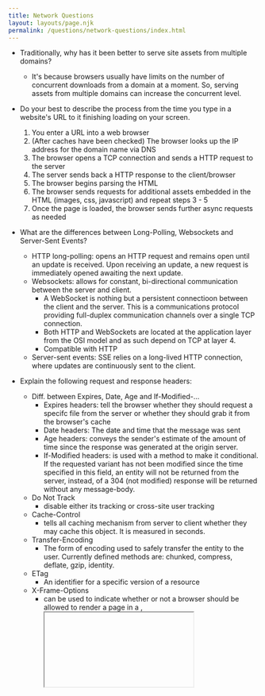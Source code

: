 ```yaml
---
title: Network Questions
layout: layouts/page.njk
permalink: /questions/network-questions/index.html
---
```


* Traditionally, why has it been better to serve site assets from multiple domains?
  - It's because browsers usually have limits on the number of concurrent downloads from a domain at a moment. So, serving assets from multiple domains can increase the concurrent level.

* Do your best to describe the process from the time you type in a website's URL to it finishing loading on your screen.
  1. You enter a URL into a web browser
  2. (After caches have been checked) The browser looks up the IP address for the domain name via DNS
  3. The browser opens a TCP connection and sends a HTTP request to the server
  4. The server sends back a HTTP response to the client/browser
  5. The browser begins parsing the HTML
  6. The browser sends requests for additional assets embedded in the HTML (images, css, javascript) and repeat steps 3 - 5
  7. Once the page is loaded, the browser sends further async requests as needed

* What are the differences between Long-Polling, Websockets and Server-Sent Events?
  - HTTP long-polling: opens an HTTP request and remains open until an update is received. Upon receiving an update, a new request is immediately opened awaiting the next update.
  - Websockets: allows for constant, bi-directional communication between the server and client.
    - A WebSocket is nothing but a persistent connectioon between the client and the server. This is a communications protocol providing full-duplex communication channels over a single TCP connection.
    - Both HTTP and WebSockets are located at the application layer from the OSI model and as such depend on TCP at layer 4.
    - Compatible with HTTP
  - Server-sent events: SSE relies on a long-lived HTTP connection, where updates are continuously sent to the client.

* Explain the following request and response headers:
  * Diff. between Expires, Date, Age and If-Modified-...
    - Expires headers: tell the browser whether they should request a specifc file from the server or whether they should grab it from the browser's cache
    - Date headers: The date and time that the message was sent
    - Age headers: conveys the sender's estimate of the amount of time since the response was generated at the origin server.
    - If-Modified headers: is used with a method to make it conditional. If the requested variant has not been modified since the time specified in this field, an entity will not be returned from the server, instead, of a 304 (not modified) response will be returned without any message-body.
  * Do Not Track
    - disable either its tracking or cross-site user tracking
  * Cache-Control
    - tells all caching mechanism from server to client whether they may cache this object. It is measured in seconds.
  * Transfer-Encoding
    - The form of encoding used to safely transfer the entity to the user. Currently defined methods are: chunked, compress, deflate, gzip, identity.
  * ETag
    - An identifier for a specific version of a resource
  * X-Frame-Options
    - can be used to indicate whether or not a browser should be allowed to render a page in a <frame>, <iframe> or <object>

* What are HTTP methods? List all HTTP methods that you know, and explain them.
  - GET: used to retrieve information from the given server using a given URI. Requests using GET should only retrive data and should have no other effect on the data.
  - POST: used to send data to the server, for example, customer information, file upload, etc.
  - PUT: replaces all current representations of the target resource with the uploaded content.
  - DELETE: Removes all current representations of the target resource given by a URI.
  - Others:
    - HEAD: Same as GET, but transfers the status line and header section only, basically without the response body.
    - OPTIONS: Describes the communication options for the target resource, meaning it should return data describing what other methods and operations the server supports at the given URL.
    - PATCH: similar to POST and PUT, but the difference is that you only apply partial modifications to the resource.
    - CONNECT: Establishes a tunnel to the server identified by a given URI.
    - TRACE: Performs a mesage loop-back test along the path to the target resource.

* What is domain pre-fetching and how does it help with performance?
  - DNS prefetching allows the browser to perform the DNS lookups for links on a page in the background while the user browses the current page. This minimizes latency as when the user clicks on a link with DNS prefetch enabled, they do not have to wait for the DNS lookup to take place as it already has.
  - DNS prefetch can be added to a specific URL by adding the `rel= tag` to the link attribute like so: `<link rel="dns-prefetch" href="https://www.keycdn.com">`
  - DNS prefetch has been adopted by most modern browsers

* What is a CDN and what is the benefit of using one?
  - A CDN is a highly-distributed platform of servers that helps minimize delays in loading web page content by reducing the physical distance between the server and the user.
  - Benefits:
    - Less load on your server
    - Content delivery is faster
    - Global Reach
    - Caching
    - Availability
    - Analytics

* What is TCP/IP?
  - Today most computers communicate with other computers through TCP/IP.
  - Transmission Control Protocol/Internet Protocol
  - For any given interaction between two computer systems, the two computers need to know, ahead of time, how they are expected to communicate. Computers do this through protocols, which is just an agreed-upon set of rules. It's clear that an agreed-upon standard was needed that permitted computers from all vendors to communicate with each other. And that standard is TCP/IP.
  - TCP and IP are two separate computer network protocols.
    - IP is the part that obtains the address to which data is sent.
    - TCP is responsible for data delivery once that IP address is found.
      - Think of it this way: The IP address is like the phone number assigned to your smartphone. TCP is all the technology that makes the phone ring, and that enables you to talk to someone on another phone.
  - TCP/IP breaks each message into `packets`, and those packets are then reassembled on the other end. In fact, each packet could take a different route to the other computer, if the first route is unavailable or congested.
  - TCP/IP divides the different communication tasks into `layers`. Each layer has a different function. Data goes through four individual layers before it is received on the other end. TCP/IP then goes through these layers in reverse order to reassemble the data and to present it to the recipient. The purpose of the layers is to keep things standardized.
  - The four layers of the TCP/IP model:
    1. Datalink Layer
      - The datalink layer is what handles the physical parts of sending and receiving data using the Ethernet cable, wireless network, network interface card, device driver in the computer, and so on.
    2. Internet Layer
      - The internet layer (also called the network layer) controls the movement of packets around the network
    3. Transport Layer
      - The transport layer is what provides a reliable data connection between two devices. It divides the data in packets, acknowledges the packets that it has received from from the other device, and makes sure that the other device acknowledges that packet it receives.
    4. Application Layer
      - The application layer is the group of applications that require network communication. This is what the user typically interacts with, such as email and messaging. Because the lower layers handle the details of communication, the applications don't need to concern themselves with this.

* What is a HTTP request/response? What are other types of protocols?
  - Hypertext Transfer Protocol is used to structure requests and responses over the internet. The transfer of resources happen using TCP, which manages the channels between your browser and the server. TCP is used to manage many types of internet connections in which one computer or device wants to send something to another. HTTP is the command language that the devices on both sides of the connection must follow in order to communicate.
  - There are many alternatives but HTTP is a good choice to use because:
    - it's well understood with tons of documentation
    - it's well supported on both the client and srever including support in JavaScript and Web browsers
    - most networks are well set up to handle HTTP
  - TCP contains information about what data has or has not yet been received, HTTP contains specific instructions on how to read and process this data once it arrives. TCP manages the data stream, and HTTP describes what the data in this stream contains.
  - When you type a URL into your web browser, you are sending an HTTP request to a web server. That server will then respond, again using the formatting of HTTP.

* HTTP vs HTTPS?
  - essentially the same, but HTTPS is still slightly different, more advanced and much more secure.
  - HTTPS (the `s` stands for `secure`) is an extension of HTTP. In HTTPS, the communication protocol is encrypted using Transport Layer Security in OSI model.
  - HTTP operates at the application layer whereas HTTPS operates at the Transport Layer

* What is URI?
  - Uniform Resource Identifier is an identifier of a specific resource. Like a page, book, or a document.
  - URL is a special type of identifier that also tells you how to access it, such as HTTPS, FTP, etc. like https://google.com
  - Ultimately, URL is a subset of URI that specifies where a resource exists and the mechanism for retrieving it, while URI is a superset of URL that identifies a resource
